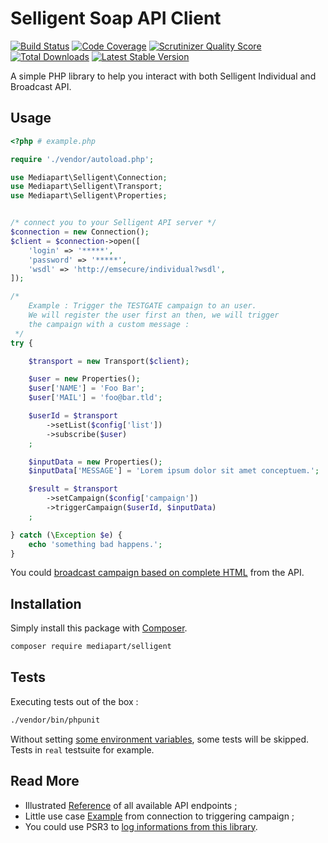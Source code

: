 # Selligent Soap API Client

[![Build Status](https://secure.travis-ci.org/mediapart/selligent.svg?branch=master)](http://travis-ci.org/mediapart/selligent) [![Code Coverage](https://codecov.io/gh/mediapart/selligent/branch/master/graph/badge.svg)](https://scrutinizer-ci.com/g/mediapart/selligent) [![Scrutinizer Quality Score](https://scrutinizer-ci.com/g/mediapart/selligent/badges/quality-score.png?b=master)](https://scrutinizer-ci.com/g/mediapart/selligent) [![Total Downloads](https://poser.pugx.org/mediapart/selligent/downloads.png)](https://packagist.org/packages/mediapart/selligent) [![Latest Stable Version](https://poser.pugx.org/mediapart/selligent/v/stable.png)](https://packagist.org/packages/mediapart/selligent)

A simple PHP library to help you interact with both Selligent Individual and Broadcast API.


## Usage

```php
<?php # example.php

require './vendor/autoload.php';

use Mediapart\Selligent\Connection;
use Mediapart\Selligent\Transport;
use Mediapart\Selligent\Properties;


/* connect you to your Selligent API server */
$connection = new Connection();
$client = $connection->open([
    'login' => '*****',
    'password' => '*****',
    'wsdl' => 'http://emsecure/individual?wsdl', 
]);

/*
    Example : Trigger the TESTGATE campaign to an user.
    We will register the user first an then, we will trigger
    the campaign with a custom message :
 */
try {

    $transport = new Transport($client);

    $user = new Properties();
    $user['NAME'] = 'Foo Bar';
    $user['MAIL'] = 'foo@bar.tld';

    $userId = $transport
        ->setList($config['list'])
        ->subscribe($user)
    ;

    $inputData = new Properties();
    $inputData['MESSAGE'] = 'Lorem ipsum dolor sit amet conceptuem.';

    $result = $transport
        ->setCampaign($config['campaign'])
        ->triggerCampaign($userId, $inputData)
    ;

} catch (\Exception $e) {
    echo 'something bad happens.';
}
```

You could [broadcast campaign based on complete HTML](doc/Broadcast.md) from the API.


## Installation

Simply install this package with [Composer](http://getcomposer.org/).

```bash
composer require mediapart/selligent
```


## Tests

Executing tests out of the box :

```bash
./vendor/bin/phpunit
```

Without setting [some environment variables](./doc/Tests.md), some tests will be skipped. Tests in `real` testsuite for example.


## Read More

- Illustrated [Reference](doc/Reference/Readme.md) of all available API endpoints ;
- Little use case [Example](doc/Example.md) from connection to triggering campaign ;
- You could use PSR3 to [log informations from this library](doc/Logging.md).
